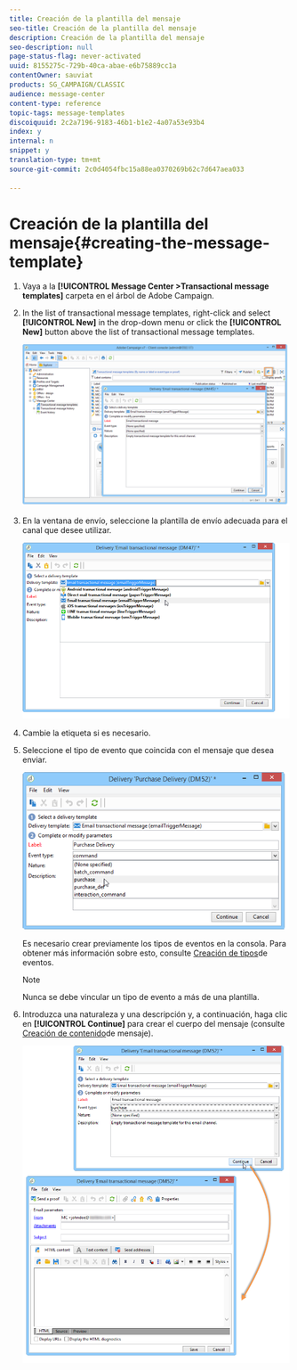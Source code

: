 ```yaml
---
title: Creación de la plantilla del mensaje
seo-title: Creación de la plantilla del mensaje
description: Creación de la plantilla del mensaje
seo-description: null
page-status-flag: never-activated
uuid: 8155275c-729b-40ca-abae-e6b75889cc1a
contentOwner: sauviat
products: SG_CAMPAIGN/CLASSIC
audience: message-center
content-type: reference
topic-tags: message-templates
discoiquuid: 2c2a7196-9183-46b1-b1e2-4a07a53e93b4
index: y
internal: n
snippet: y
translation-type: tm+mt
source-git-commit: 2c0d4054fbc15a88ea0370269b62c7d647aea033

---
```



# Creación de la plantilla del mensaje{#creating-the-message-template}

1. Vaya a la **[!UICONTROL Message Center >Transactional message templates]** carpeta en el árbol de Adobe Campaign.
1. In the list of transactional message templates, right-click and select **[!UICONTROL New]** in the drop-down menu or click the **[!UICONTROL New]** button above the list of transactional message templates.

   ![](assets/messagecenter_create_model_001.png)

1. En la ventana de envío, seleccione la plantilla de envío adecuada para el canal que desee utilizar.

   ![](assets/messagecenter_create_model_002.png)

1. Cambie la etiqueta si es necesario.
1. Seleccione el tipo de evento que coincida con el mensaje que desea enviar.

   ![](assets/messagecenter_create_model_003.png)

   Es necesario crear previamente los tipos de eventos en la consola. Para obtener más información sobre esto, consulte [Creación de tipos](../../message-center/using/creating-event-types.md)de eventos.

   >[!NOTE]
   >
   >Nunca se debe vincular un tipo de evento a más de una plantilla.

1. Introduzca una naturaleza y una descripción y, a continuación, haga clic en **[!UICONTROL Continue]** para crear el cuerpo del mensaje (consulte [Creación de contenido](../../message-center/using/creating-message-content.md)de mensaje).

   ![](assets/messagecenter_create_model_004.png)

